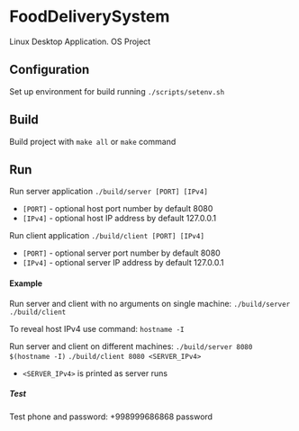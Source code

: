 # FoodDeliverySystem
Linux Desktop Application. OS Project

## Configuration
Set up environment for build running `./scripts/setenv.sh`

## Build
Build project with `make all` or `make` command

## Run
Run server application `./build/server [PORT] [IPv4]`
- `[PORT]` - optional host port number by default 8080
- `[IPv4]` - optional host IP address by default 127.0.0.1

Run client application `./build/client [PORT] [IPv4]`
- `[PORT]` - optional server port number by default 8080
- `[IPv4]` - optional server IP address by default 127.0.0.1

#### Example
Run server and client with no arguments on single machine:
`./build/server`
`./build/client`

To reveal host IPv4 use command:
`hostname -I`

Run server and client on different machines:
`./build/server 8080 $(hostname -I)`
`./build/client 8080 <SERVER_IPv4>`
- `<SERVER_IPv4>` is printed as server runs

##### Test
Test phone and password: +998999686868 password
